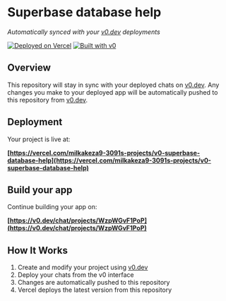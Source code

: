 # Superbase database help

*Automatically synced with your [v0.dev](https://v0.dev) deployments*

[![Deployed on Vercel](https://img.shields.io/badge/Deployed%20on-Vercel-black?style=for-the-badge&logo=vercel)](https://vercel.com/milkakeza9-3091s-projects/v0-superbase-database-help)
[![Built with v0](https://img.shields.io/badge/Built%20with-v0.dev-black?style=for-the-badge)](https://v0.dev/chat/projects/WzpWGvF1PoP)

## Overview

This repository will stay in sync with your deployed chats on [v0.dev](https://v0.dev).
Any changes you make to your deployed app will be automatically pushed to this repository from [v0.dev](https://v0.dev).

## Deployment

Your project is live at:

**[https://vercel.com/milkakeza9-3091s-projects/v0-superbase-database-help](https://vercel.com/milkakeza9-3091s-projects/v0-superbase-database-help)**

## Build your app

Continue building your app on:

**[https://v0.dev/chat/projects/WzpWGvF1PoP](https://v0.dev/chat/projects/WzpWGvF1PoP)**

## How It Works

1. Create and modify your project using [v0.dev](https://v0.dev)
2. Deploy your chats from the v0 interface
3. Changes are automatically pushed to this repository
4. Vercel deploys the latest version from this repository